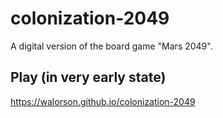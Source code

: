 # colonization-2049
A digital version of the board game "Mars 2049". 
## Play (in very early state)
https://walorson.github.io/colonization-2049
